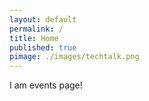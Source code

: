 ```yaml
---
layout: default
permalink: /
title: Home
published: true
pimage: ./images/techtalk.png
---
```


I am events page!
